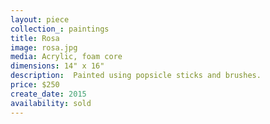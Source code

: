 ```yaml
---
layout: piece
collection_: paintings
title: Rosa
image: rosa.jpg
media: Acrylic, foam core
dimensions: 14" x 16"
description:  Painted using popsicle sticks and brushes.
price: $250
create_date: 2015
availability: sold
---
```

